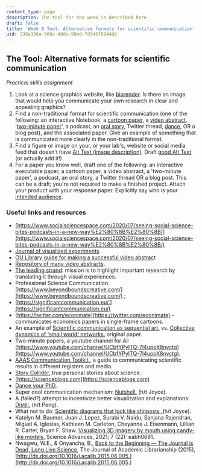 ```yaml
---
content_type: page
description: The tool for the week is described here.
draft: false
title: 'Week 8 Tool: Alternative formats for scientific communication'
uid: 238a336a-968c-48dc-90ed-7d345f0844d8
---
```

## The Tool: Alternative formats for scientific communication

*Practical skills assignment*

1. Look at a science graphics website, like [biorender](https://biorender.com). Is there an image that would help you communicate your own research in clear and appealing graphics?
2. Find a non-traditional format for scientific communication (one of the following: an interactive Notebook, a [cartoon paper](https://twitter.com/econimate), a [video abstract](https://libraries.ou.edu/content/make-video-abstract-your-research), '[two-minute paper](https://www.youtube.com/channel/UCbfYPyITQ-7l4upoX8nvctg)', a podcast, an [oral story](https://www.storycollider.org), Twitter thread, [dance](https://www.science.org/content/article/watch-winners-year-s-dance-your-phd-contest), OR a blog post), and the associated paper. Give an example of something that is communicated more clearly in the non-traditional format. 
3. Find a figure or image on your, or your lab's, website or social media feed that doesn't have [Alt Text (image description)](https://www.nature.com/articles/s41467-020-19640-w). Draft [good Alt Text](https://help.siteimprove.com/support/solutions/articles/80000863904) (or actually add it!)
4. For a paper you know well, draft one of the following: an interactive executable paper, a cartoon paper, a video abstract, a 'two-minute paper', a podcast, an oral story, a Twitter thread OR a blog post. This can be a draft; you're not required to make a finished project. Attach your product with your response paper. Explicitly say who is your [intended audience](https://www.nature.com/articles/s42003-019-0516-1). 

### Useful links and resources

- [https://www.socialsciencespace.com/2020/07/seeing-social-science-bites-podcasts-in-a-new-way%E2%80%8B%E2%80%8B/](https://www.socialsciencespace.com/2020/07/seeing-social-science-bites-podcasts-in-a-new-way%E2%80%8B%E2%80%8B/)
- [Journal of visualized experiments](https://www.jove.com).
- [OU Library guide for making a successful video abstrac](https://libraries.ou.edu/content/make-video-abstract-your-research)t
- [Repository of many video abstracts](https://wesharescience.com/all).
- [The leading strand](https://www.theleadingstrand.org/#intro): mission is to highlight important research by translating it through visual experiences.
- Professional Science Communication: [https://www.beyondboundscreative.com/](https://www.beyondboundscreative.com/) ; 
- [https://significantcommunication.eu/.](https://significantcommunication.eu/)
- [https://twitter.com/econimate](https://twitter.com/econimate) - communicates economics papers in single-frame cartoons. 
- An example of [Scientific communication as sequential art.](http://worrydream.com/ScientificCommunicationAsSequentialArt/) vs. [Collective dynamics of 'small world' networks.](http://worrydream.com/refs/Watts-CollectiveDynamicsOfSmallWorldNetworks.pdf) original paper.
- Two-minute papers, a youtube channel for AI: [https://www.youtube.com/channel/UCbfYPyITQ-7l4upoX8nvctg](https://www.youtube.com/channel/UCbfYPyITQ-7l4upoX8nvctg).
- [AAAS Communication Toolkit.](https://www.aaas.org/resources/communication-toolkit), a guide to communicating scientific results in different registers and media.
- [Story Collider](https://www.storycollider.org), true personal stories about science. 
- [https://scienceblogs.com](https://scienceblogs.com)
- [Dance your PhD](https://www.science.org/content/article/watch-winners-year-s-dance-your-phd-contest).
- Super cool communication mechanism: [Nutshell.](https://ncase.me/nutshell-wip/) (h/t Joyce).
- A (failed?) attempt to incentivize better visualization and explanations: [Distill.](https://distill.pub/2021/distill-hiatus/) (h/t Peng).
- What not to do: [Scientific diagrams that look like shitposts .](https://twitter.com/scienceshitpost)(h/t Joyce).
- Katelyn M. Baumer, Juan J. Lopez, Surabi V. Naidu, Sanjana Rajendran, Miguel A. Iglesias, Kathleen M. Carleton, Cheyanne J. Eisenmann, Lillian R. Carter, Bryan F. Shaw. [Visualizing 3D imagery by mouth using candy-like models.](https://www.science.org/doi/10.1126/sciadv.abh0691) Science Advances, 2021; 7 (22): eabh0691.
- Nwagwu, W.E., & Onyancha, B., [Back to the Beginning — The Journal is Dead, Long Live Science](https://www.researchgate.net/profile/Williams-Nwagwu-2/publication/347522390_36_Back_to_the_beginning/links/5fe0b83c45851553a0df026e/36-Back-to-the-beginning.pdf), The Journal of Academic Librarianship (2015), [http://dx.doi.org/10.1016/j.acalib.2015.06.005.](http://dx.doi.org/10.1016/j.acalib.2015.06.005.)